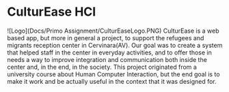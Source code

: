 # CulturEase HCI
![Logo](Docs/Primo Assignment/CulturEaseLogo.PNG)
CulturEase is a web based app, but more in general a project, to support the refugees and migrants reception center in Cervinara(AV).
Our goal was to create a system that helped staff in the center in everyday activities, and to offer those in needs a way to improve integration and communication both inside the center and, in the end, in the society.
This project originated from a university course about Human Computer Interaction, but the end goal is to make it work and be actually useful in the context that it was designed for.
